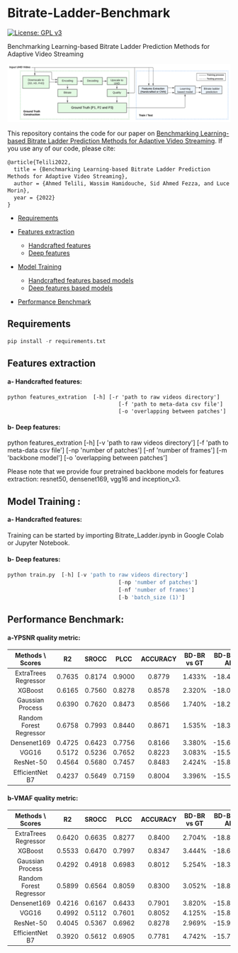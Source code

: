 # Bitrate-Ladder-Benchmark

[![License: GPL v3](https://img.shields.io/badge/License-GPL%20v3-blue.svg)](http://www.gnu.org/licenses/gpl-3.0)

Benchmarking Learning-based Bitrate Ladder Prediction Methods for Adaptive Video Streaming

<p align="center">
  <img src="https://github.com/atelili/Bitrate-Ladder-Benchmark/blob/master/Figures/overview.png">
</p>

This repository contains the code for our paper on [Benchmarking Learning-based Bitrate Ladder Prediction Methods for Adaptive Video Streaming](#benchmarking_learning-based_bitrate_ladder_prediction_methods_for_adaptive_video_streaming). 
If you use any of our code, please cite:
```
@article{Telili2022,
  title = {Benchmarking Learning-based Bitrate Ladder Prediction Methods for Adaptive Video Streaming},
  author = {Ahmed Telili, Wassim Hamidouche, Sid Ahmed Fezza, and Luce Morin},
  year = {2022}
}
```



  * [Requirements](#requirements)
  * [Features extraction](#features-extraction)
      * [Handcrafted features](#handcrafted-features)
      * [Deep features](#deep-features)
  * [Model Training](#model-training)
      * [Handcrafted features based models](#handcrafted-features-based-models)
      * [Deep features based models](#deep-features-based-models)

  * [Performance Benchmark](#performance-benchmark)
 
    
<!-- /code_chunk_output -->



## Requirements
```python
pip install -r requirements.txt
```

## Features extraction

#### a- Handcrafted features:

```
python features_extration  [-h] [-r 'path to raw videos directory']
                                   [-f 'path to meta-data csv file']
                                   [-o 'overlapping between patches']
```
#### b- Deep features:

python features_extration  [-h] [-v 'path to raw videos directory']
                                   [-f 'path to meta-data csv file']
                                   [-np 'number of patches']
                                   [-nf 'number of frames']
                                   [-m 'backbone model']
                                   [-o 'overlapping between patches']

Please note that we provide four pretrained backbone models for features extraction: resnet50, densenet169, vgg16 and inception_v3.




## Model Training :

#### a- Handcrafted features:


Training can be started by importing Bitrate_Ladder.ipynb in Google Colab or Jupyter Notebook.

#### b- Deep features:

```python
python train.py  [-h] [-v 'path to raw videos directory']
                                   [-np 'number of patches']
                                   [-nf 'number of frames']
                                   [-b 'batch_size (1)']

```


## Performance Benchmark:


#### a-YPSNR quality metric:

  
| Methods \ Scores |R2          | SROCC            | PLCC        | ACCURACY | BD-BR vs GT | BD-BR vs AL | BD-BR vs RL |
|:------------:|:-----------:|:---------------:|:-----------:|:--------:|:-----------:|:-----------:|:-----------:|
|ExtraTrees Regressor| 0.7635    | 0.8174        | 0.9000   | 0.8779     |  1.433%  | -18.427%  |-9.025% 
|XGBoost      | 0.6165 | 0.7560 | 0.8278 | 0.8578 | 2.320% | -18.099% | -8.706%|
|Gaussian Process| 0.6390 | 0.7620 | 0.8473 | 0.8566 | 1.740% | -18.244% | -6.286% |
|Random Forest Regressor| 0.6758 | 0.7993 | 0.8440 | 0.8671 | 1.535% | -18.324% | -8.879% |
|Densenet169| 0.4725 | 0.6423 | 0.7756 | 0.8166 | 3.380% | -15.669%  | -8.169% |
|VGG16| 0.5172 | 0.5236 | 0.7652 | 0.8223 | 3.083% | -15.536% | -8.088% |
|ResNet-50| 0.4564 | 0.5680 | 0.7457 | 0.8483 | 2.424%| -15.806% | -8.300% |
|EfficientNet B7| 0.4237 | 0.5649 | 0.7159 | 0.8004 | 3.396% | -15.506% | -8.012% |

#### b-VMAF quality metric:
| Methods \ Scores |R2          | SROCC            | PLCC        | ACCURACY | BD-BR vs GT | BD-BR vs AL | BD-BR vs RL |
|:------------:|:-----------:|:---------------:|:-----------:|:--------:|:-----------:|:-----------:|:-----------:|
|ExtraTrees Regressor| 0.6420 | 0.6635 | 0.8277 | 0.8400 | 2.704% | -18.827% | -8.798%|
|XGBoost| 0.5533 | 0.6470 | 0.7997 | 0.8347 | 3.444% | -18.650% | -8.608%|
|Gaussian Process| 0.4292 | 0.4918 | 0.6983 | 0.8012 | 5.254% | -18.328% | -7.688%|
|Random Forest Regressor| 0.5899 | 0.6564 | 0.8059 | 0.8300 | 3.052% | -18.887% | -8.616%|
|Densenet169| 0.4216 | 0.6167 | 0.6433 | 0.7901 | 3.820% | -15.892% | -7.851%|
|VGG16| 0.4992 | 0.5112 | 0.7601 | 0.8052 | 4.125% | -15.812% | -7.593%|
|ResNet-50| 0.4045 | 0.5367 | 0.6962 | 0.8278 | 2.969% | -15.941% | -7.810%|
|EfficientNet B7| 0.3920 | 0.5612 | 0.6905 | 0.7781 | 4.742% | -15.771% | -7.607%|




